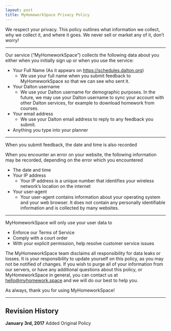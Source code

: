 ```yaml
---
layout: post
title: MyHomeworkSpace Privacy Policy
---
```


We respect your privacy. This policy outlines what information we collect, why we collect it, and where it goes. We never sell or market any of it, don’t worry!

---
Our service (“MyHomeworkSpace”) collects the following data about you either when you initially sign up or when you use the service:



* Your Full Name (As it appears on https://schedules.dalton.org)
   * We use your full name when you submit feedback to MyHomeworkSpace so that we can see who sent it.
* Your Dalton username
   * We use your Dalton username for demographic purposes. In the future, we may use your Dalton username to sync your account with other Dalton services, for example to download homework from courses.
* Your email address
   * We use your Dalton email address to reply to any feedback you submit.
* Anything you type into your planner

---
When you submit feedback, the date and time is also recorded

When you encounter an error on your website, the following information may be recorded, depending on the error which you encountered

* The date and time
* Your IP address
   * Your IP address is a unique number that identifies your wireless network’s location on the internet
* Your user-agent
   * Your user-agent contains information about your operating system and your web browser. It does not contain any personally identifiable information and is collected by many websites.

---
MyHomeworkSpace will only use your user data to

* Enforce our Terms of Service
* Comply with a court order
* With your explicit permission, help resolve customer service issues


The MyHomeworkSpace team disclaims all responsibility for data leaks or losses. It is your responsibility to update yourself on this policy, as you may not be notified of changes. If you wish to purge all of your information from our servers, or have any additional questions about this policy, or MyHomeworkSpace in general, you can contact us at [hello@myhomework.space](mailto:hello@myhomework.space) and we will do our best to help you.

As always, thank you for using MyHomeworkSpace!

---

## Revision History

**January 3rd, 2017**
Added Original Policy
